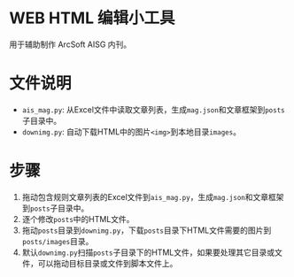 # WEB HTML 编辑小工具

用于辅助制作 ArcSoft AISG 内刊。

# 文件说明

- `ais_mag.py`: 从Excel文件中读取文章列表，生成`mag.json`和文章框架到`posts`子目录中。
- `downimg.py`: 自动下载HTML中的图片`<img>`到本地目录`images`。


# 步骤

1. 拖动包含规则文章列表的Excel文件到`ais_mag.py`，生成`mag.json`和文章框架到`posts`子目录中。
2. 逐个修改`posts`中的HTML文件。
3. 拖动`posts`目录到`downimg.py`，下载`posts`目录下HTML文件需要的图片到`posts/images`目录。
4. 默认`downimg.py`扫描`posts`子目录下的HTML文件，如果要处理其它目录或文件，可以拖动目标目录或文件到脚本文件上。

